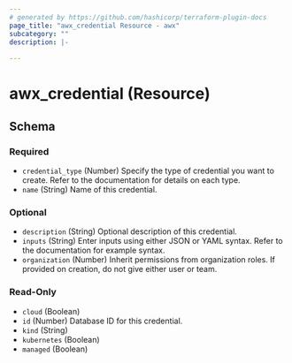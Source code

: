```yaml
---
# generated by https://github.com/hashicorp/terraform-plugin-docs
page_title: "awx_credential Resource - awx"
subcategory: ""
description: |-
  
---
```


# awx_credential (Resource)





<!-- schema generated by tfplugindocs -->
## Schema

### Required

- `credential_type` (Number) Specify the type of credential you want to create. Refer to the documentation for details on each type.
- `name` (String) Name of this credential.

### Optional

- `description` (String) Optional description of this credential.
- `inputs` (String) Enter inputs using either JSON or YAML syntax. Refer to the documentation for example syntax.
- `organization` (Number) Inherit permissions from organization roles. If provided on creation, do not give either user or team.

### Read-Only

- `cloud` (Boolean)
- `id` (Number) Database ID for this credential.
- `kind` (String)
- `kubernetes` (Boolean)
- `managed` (Boolean)

